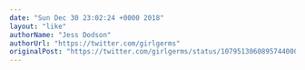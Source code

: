 ```yaml
---
date: "Sun Dec 30 23:02:24 +0000 2018"
layout: "like"
authorName: "Jess Dodson"
authorUrl: "https://twitter.com/girlgerms"
originalPost: "https://twitter.com/girlgerms/status/1079513060895744000"
---
```

